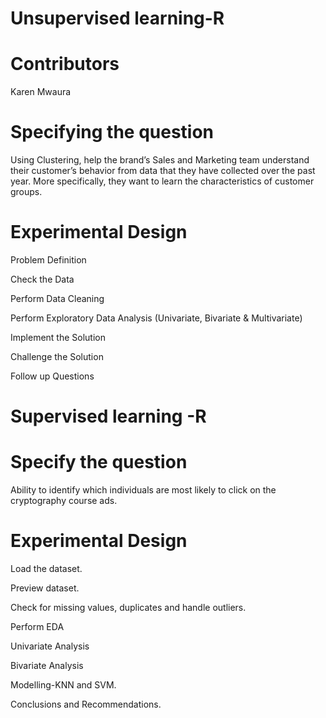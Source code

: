 # Unsupervised learning-R
 
# Contributors
Karen Mwaura

# Specifying the question
Using Clustering, help the brand’s Sales and Marketing team understand their customer’s behavior from data that they have collected over the past year. More specifically, they want to learn the characteristics of customer groups. 

# Experimental Design
Problem Definition

Check the Data

Perform Data Cleaning

Perform Exploratory Data Analysis  (Univariate, Bivariate & Multivariate)

Implement the Solution

Challenge the Solution

Follow up Questions
 
# Supervised learning -R

# Specify the question
Ability to identify which individuals are most likely to click on the cryptography course ads.

# Experimental Design

Load the dataset.

Preview dataset.

Check for missing values, duplicates and handle outliers.

Perform EDA

Univariate Analysis

Bivariate Analysis

Modelling-KNN and SVM.
 
Conclusions and Recommendations.
